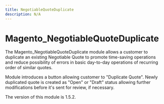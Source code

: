 ```yaml
---
title: NegotiableQuoteDuplicate
description: N/A
---
```


# Magento_NegotiableQuoteDuplicate

The Magento_NegotiableQuoteDuplicate module allows a customer to duplicate an existing Negotiable Quote to promote time-saving operations and reduce possibility of errors in basic day-to-day operations of recurring order of similar quotes.

Module introduces a button allowing customer to "Duplicate Quote". Newly duplicated quote is created as "Open" or "Draft" status allowing further modifications before it's sent for review, if necessary.

<InlineAlert slots="text" />
The version of this module is 1.5.2.
